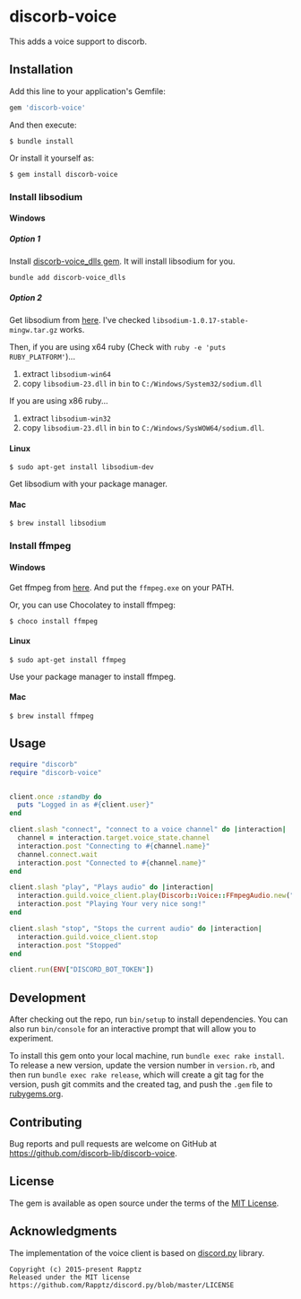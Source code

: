 # discorb-voice

This adds a voice support to discorb.

## Installation

Add this line to your application's Gemfile:

```ruby
gem 'discorb-voice'
```

And then execute:

    $ bundle install

Or install it yourself as:

    $ gem install discorb-voice

### Install libsodium

#### Windows

##### Option 1

Install [discorb-voice_dlls gem](https://rubygems.org/gems/discorb-voice_dlls). It will install libsodium for you.
```
bundle add discorb-voice_dlls
```

##### Option 2

Get libsodium from [here](https://download.libsodium.org/libsodium/releases/).
I've checked `libsodium-1.0.17-stable-mingw.tar.gz` works.

Then, if you are using x64 ruby (Check with `ruby -e 'puts RUBY_PLATFORM'`)...
1. extract `libsodium-win64`
2. copy `libsodium-23.dll` in `bin` to `C:/Windows/System32/sodium.dll`

If you are using x86 ruby...
1. extract `libsodium-win32`
2. copy `libsodium-23.dll` in `bin` to `C:/Windows/SysWOW64/sodium.dll`.

#### Linux

    $ sudo apt-get install libsodium-dev

Get libsodium with your package manager.

#### Mac

    $ brew install libsodium

### Install ffmpeg

#### Windows

Get ffmpeg from [here](https://ffmpeg.org/download.html).
And put the `ffmpeg.exe` on your PATH.

Or, you can use Chocolatey to install ffmpeg:

    $ choco install ffmpeg

#### Linux

    $ sudo apt-get install ffmpeg

Use your package manager to install ffmpeg.

#### Mac

    $ brew install ffmpeg

## Usage

```ruby
require "discorb"
require "discorb-voice"


client.once :standby do
  puts "Logged in as #{client.user}"
end

client.slash "connect", "connect to a voice channel" do |interaction|
  channel = interaction.target.voice_state.channel
  interaction.post "Connecting to #{channel.name}"
  channel.connect.wait
  interaction.post "Connected to #{channel.name}"
end

client.slash "play", "Plays audio" do |interaction|
  interaction.guild.voice_client.play(Discorb::Voice::FFmpegAudio.new("./very-nice-song.mp3"))
  interaction.post "Playing Your very nice song!"
end

client.slash "stop", "Stops the current audio" do |interaction|
  interaction.guild.voice_client.stop
  interaction.post "Stopped"
end

client.run(ENV["DISCORD_BOT_TOKEN"])
```

## Development

After checking out the repo, run `bin/setup` to install dependencies. You can also run `bin/console` for an interactive prompt that will allow you to experiment.

To install this gem onto your local machine, run `bundle exec rake install`. To release a new version, update the version number in `version.rb`, and then run `bundle exec rake release`, which will create a git tag for the version, push git commits and the created tag, and push the `.gem` file to [rubygems.org](https://rubygems.org).

## Contributing

Bug reports and pull requests are welcome on GitHub at https://github.com/discorb-lib/discorb-voice.

## License

The gem is available as open source under the terms of the [MIT License](https://opensource.org/licenses/MIT).

## Acknowledgments

The implementation of the voice client is based on [discord.py](https://github.com/Rapptz/discord.py) library.

```
Copyright (c) 2015-present Rapptz
Released under the MIT license
https://github.com/Rapptz/discord.py/blob/master/LICENSE
```